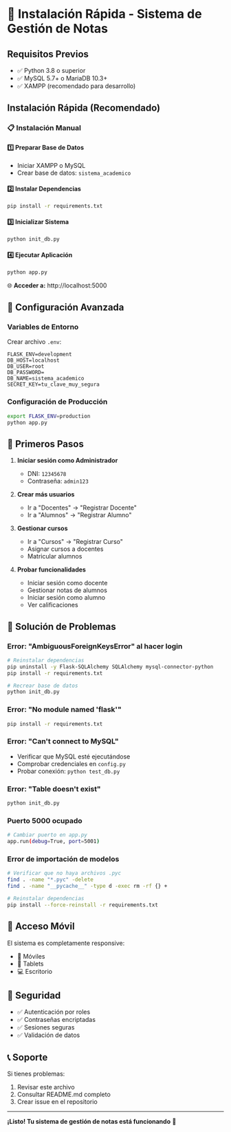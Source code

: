 # 🚀 Instalación Rápida - Sistema de Gestión de Notas

## Requisitos Previos

- ✅ Python 3.8 o superior
- ✅ MySQL 5.7+ o MariaDB 10.3+
- ✅ XAMPP (recomendado para desarrollo)

## Instalación Rápida (Recomendado)

### 📋 Instalación Manual

#### 1️⃣ Preparar Base de Datos
- Iniciar XAMPP o MySQL
- Crear base de datos: `sistema_academico`

#### 2️⃣ Instalar Dependencias
```bash
pip install -r requirements.txt
```

#### 3️⃣ Inicializar Sistema
```bash
python init_db.py
```

#### 4️⃣ Ejecutar Aplicación
```bash
python app.py
```

🌐 **Acceder a:** http://localhost:5000

## 🔧 Configuración Avanzada

### Variables de Entorno
Crear archivo `.env`:
```env
FLASK_ENV=development
DB_HOST=localhost
DB_USER=root
DB_PASSWORD=
DB_NAME=sistema_academico
SECRET_KEY=tu_clave_muy_segura
```

### Configuración de Producción
```bash
export FLASK_ENV=production
python app.py
```

## 🎯 Primeros Pasos

1. **Iniciar sesión como Administrador**
   - DNI: `12345678`
   - Contraseña: `admin123`

2. **Crear más usuarios**
   - Ir a "Docentes" → "Registrar Docente"
   - Ir a "Alumnos" → "Registrar Alumno"

3. **Gestionar cursos**
   - Ir a "Cursos" → "Registrar Curso"
   - Asignar cursos a docentes
   - Matricular alumnos

4. **Probar funcionalidades**
   - Iniciar sesión como docente
   - Gestionar notas de alumnos
   - Iniciar sesión como alumno
   - Ver calificaciones

## 🐛 Solución de Problemas

### Error: "AmbiguousForeignKeysError" al hacer login
```bash
# Reinstalar dependencias
pip uninstall -y Flask-SQLAlchemy SQLAlchemy mysql-connector-python
pip install -r requirements.txt

# Recrear base de datos
python init_db.py
```

### Error: "No module named 'flask'"
```bash
pip install -r requirements.txt
```

### Error: "Can't connect to MySQL"
- Verificar que MySQL esté ejecutándose
- Comprobar credenciales en `config.py`
- Probar conexión: `python test_db.py`

### Error: "Table doesn't exist"
```bash
python init_db.py
```

### Puerto 5000 ocupado
```bash
# Cambiar puerto en app.py
app.run(debug=True, port=5001)
```

### Error de importación de modelos
```bash
# Verificar que no haya archivos .pyc
find . -name "*.pyc" -delete
find . -name "__pycache__" -type d -exec rm -rf {} +

# Reinstalar dependencias
pip install --force-reinstall -r requirements.txt
```

## 📱 Acceso Móvil

El sistema es completamente responsive:
- 📱 Móviles
- 📱 Tablets
- 💻 Escritorio

## 🔐 Seguridad

- ✅ Autenticación por roles
- ✅ Contraseñas encriptadas
- ✅ Sesiones seguras
- ✅ Validación de datos

## 📞 Soporte

Si tienes problemas:
1. Revisar este archivo
2. Consultar README.md completo
3. Crear issue en el repositorio

---

**¡Listo! Tu sistema de gestión de notas está funcionando** 🎉
